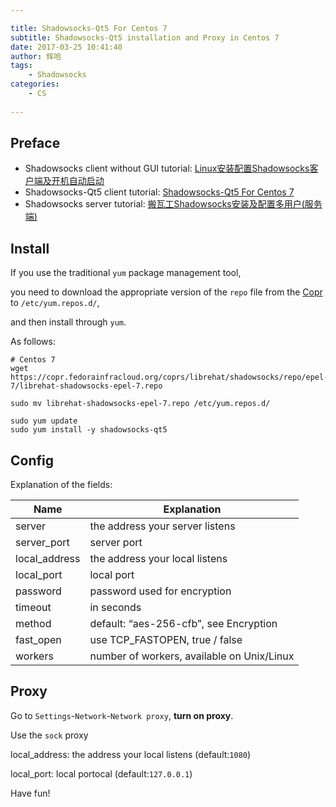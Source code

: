 ```yaml
---

title: Shadowsocks-Qt5 For Centos 7
subtitle: Shadowsocks-Qt5 installation and Proxy in Centos 7
date: 2017-03-25 10:41:40
author: 辉哈
tags:
	- Shadowsocks
categories: 
	- CS
	
---
```


## Preface

* Shadowsocks client without GUI tutorial: [Linux安装配置Shadowsocks客户端及开机自动启动](https://blog.huihut.com/2017/08/25/LinuxInstallConfigShadowsocksClient/)
* Shadowsocks-Qt5 client tutorial: [Shadowsocks-Qt5 For Centos 7](https://blog.huihut.com/2017/03/25/Shadowsocks-Qt5ForCentos7/)
* Shadowsocks server tutorial: [搬瓦工Shadowsocks安装及配置多用户(服务端)](https://blog.huihut.com/2016/12/03/BandwagonShadowsocksServer/)


## Install
 
If you use the traditional `yum` package management tool, 

you need to download the appropriate version of the `repo` file from the [Copr](https://copr.fedorainfracloud.org/coprs/librehat/shadowsocks/) to `/etc/yum.repos.d/`, 

and then install through `yum`.

As follows:



    # Centos 7
    wget https://copr.fedorainfracloud.org/coprs/librehat/shadowsocks/repo/epel-7/librehat-shadowsocks-epel-7.repo
    
    sudo mv librehat-shadowsocks-epel-7.repo /etc/yum.repos.d/
 
    sudo yum update
    sudo yum install -y shadowsocks-qt5
    
<!-- more -->

    
## Config
 Explanation of the fields:

Name|	Explanation
---|---
server |	the address your server listens
server_port|	server port
local_address|	the address your local listens
local_port| local port
password |	password used for encryption
timeout |	in seconds
method	| default: “aes-256-cfb”, see Encryption
fast_open |	use TCP_FASTOPEN, true / false
workers |	number of workers, available on Unix/Linux

## Proxy

Go to `Settings`-`Network`-`Network proxy`, **turn on proxy**.

Use the `sock` proxy

local_address:	the address your local listens (default:`1080`)

local_port:	local portocal (default:`127.0.0.1`)

Have fun!